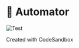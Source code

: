 # 🤖 Automator

![Test](https://github.com/maksimr/automator/workflows/Test/badge.svg)

Created with CodeSandbox
